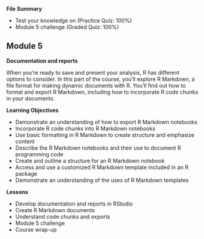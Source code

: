 **File Summary**
- Test your knowledge on (Practice Quiz: 100%)
- Module 5 challenge (Graded Quiz: 100%)

## Module 5

**Documentation and reports**

When you’re ready to save and present your analysis, R has different options to consider. In this part of the course, you’ll explore R Markdown, a file format for making dynamic documents with R. You’ll find out how to format and export R Markdown, including how to incorporate R code chunks in your documents.

**Learning Objectives**
- Demonstrate an understanding of how to export R Markdown notebooks
- Incorporate R code chunks into R Markdown notebooks
- Use basic formatting in R Markdown to create structure and emphasize content
- Describe the R Markdown notebooks and their use to document R programming code
- Create and outline a structure for an R Markdown notebook
- Access and use a customized R Markdown template included in an R package
- Demonstrate an understanding of the uses of R Markdown templates

**Lessons**
- Develop documentation and reports in RStudio
- Create R Markdown documents
- Understand code chunks and exports
- Module 5 challenge
- Course wrap-up
